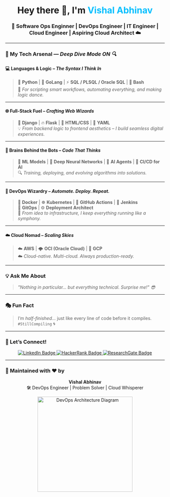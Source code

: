 <h1 align="center">Hey there 👋, I'm <span style="color:#00bfff;">Vishal Abhinav</span></h1>
<h3 align="center">🚀 Software Ops Enginner | DevOps Engineer | IT Engineer | Cloud Engineer | Aspiring Cloud Architect ☁️</h3>



---

### 🧠 My Tech Arsenal — *Deep Dive Mode ON 🔍*

#### 💻 Languages & Logic – *The Syntax I Think In*
> 🐍 **Python** | 🐹 **GoLang** | ⚡ **SQL / PLSQL / Oracle SQL** | 🐚 **Bash**  
💬 *For scripting smart workflows, automating everything, and making logic dance.*

---

#### 🌐 Full-Stack Fuel – *Crafting Web Wizards*
> 🧩 **Django** | 🔥 **Flask** | 🎨 **HTML/CSS** | 📜 **YAML**  
💡 *From backend logic to frontend aesthetics – I build seamless digital experiences.*

---

#### 🧬 Brains Behind the Bots – *Code That Thinks*
> 🤖 **ML Models** | 🧠 **Deep Neural Networks** | 🧩 **AI Agents** | 🔁 **CI/CD for AI**  
🔍 *Training, deploying, and evolving algorithms into solutions.*

---

#### 🔧 DevOps Wizardry – *Automate. Deploy. Repeat.*
> 🐳 **Docker** | ☸️ **Kubernetes** | 🚀 **GitHub Actions** | 🧰 **Jenkins**  
> 🔄 **GitOps** | ⚙️ **Deployment Architect**  
🔧 *From idea to infrastructure, I keep everything running like a symphony.*

---

#### ☁️ Cloud Nomad – *Scaling Skies*
> ☁️ **AWS** | 🌩️ **OCI (Oracle Cloud)** | 🛫 **GCP**  
☁️ *Cloud-native. Multi-cloud. Always production-ready.*

---

### 💡 Ask Me About
> *"Nothing in particular... but everything technical. Surprise me!" 😎*

---

### 🎭 Fun Fact
> I’m *half-finished*... just like every line of code before it compiles.  
> `#StillCompiling` 🌀

---

### 🔗 Let’s Connect!

<p align="center">
  <a href="https://www.linkedin.com/in/vishal-abhinav/" target="_blank">
    <img src="https://img.shields.io/badge/LinkedIn-0077B5?style=for-the-badge&logo=linkedin&logoColor=white" alt="LinkedIn Badge"/>
  </a>
  <a href="https://www.hackerrank.com/Vishal_Abhinav?hr_r=1" target="_blank">
    <img src="https://img.shields.io/badge/HackerRank-2EC866?style=for-the-badge&logo=hackerrank&logoColor=white" alt="HackerRank Badge"/>
  </a>
  <a href="https://www.researchgate.net/profile/Vishal-Abhinav/research" target="_blank">
    <img src="https://img.shields.io/badge/ResearchGate-00CCBB?style=for-the-badge&logo=researchgate&logoColor=white" alt="ResearchGate Badge"/>
  </a>
</p>

---

### 🙏 Maintained with ❤️ by  
<p align="center">
  <strong>Vishal Abhinav</strong><br>
  🛠️ DevOps Engineer | Problem Solver | Cloud Whisperer
</p>

<p align="center">
  <img src="https://www.clipartmax.com/png/middle/151-1517653_devops-architecture-devops-architecture-google-devops-architecture.png" alt="DevOps Architecture Diagram" width="300"/>
</p>
